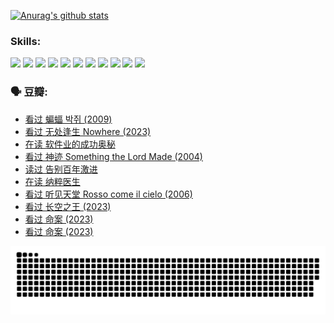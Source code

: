 
[![Anurag's github stats](https://github-readme-stats.vercel.app/api?username=w940853815)](https://github.com/anuraghazra/github-readme-stats)

### Skills:

<code><img height="32" src="https://cdn.jsdelivr.net/npm/simple-icons@v5/icons/python.svg"></code>
<code><img height="32" src="https://cdn.jsdelivr.net/npm/simple-icons@v5/icons/javascript.svg"></code>
<code><img height="32" src="https://cdn.jsdelivr.net/npm/simple-icons@v5/icons/django.svg"></code>
<code><img height="32" src="https://cdn.jsdelivr.net/npm/simple-icons@v5/icons/flask.svg"></code>
<code><img height="32" src="https://cdn.jsdelivr.net/npm/simple-icons@v5/icons/vuetify.svg"></code>
<code><img height="32" src="https://cdn.jsdelivr.net/npm/simple-icons@v5/icons/git.svg"></code>
<code><img height="32" src="https://cdn.jsdelivr.net/npm/simple-icons@v5/icons/docker.svg"></code>
<code><img height="32" src="https://cdn.jsdelivr.net/npm/simple-icons@v5/icons/postgresql.svg"></code>
<code><img height="32" src="https://cdn.jsdelivr.net/npm/simple-icons@v5/icons/elasticsearch.svg"></code>
<code><img height="32" src="https://cdn.jsdelivr.net/npm/simple-icons@v5/icons/macos.svg"></code>
<code><img height="32" src="https://cdn.jsdelivr.net/npm/simple-icons@v5/icons/linux.svg"></code>

### 🗣 豆瓣:

<!-- DOUBAN-ACTIVITIES:START -->
- [看过 蝙蝠 박쥐‎ (2009)](https://www.douban.com/people/136069238/status/4422787315/?_i=99244125)
- [看过 无处逢生 Nowhere‎ (2023)](https://www.douban.com/people/136069238/status/4416454713/?_i=99244125)
- [在读 软件业的成功奥秘](https://www.douban.com/people/136069238/status/4414815312/?_i=99244125)
- [看过 神迹 Something the Lord Made‎ (2004)](https://www.douban.com/people/136069238/status/4409691983/?_i=99244125)
- [读过 告别百年激进](https://www.douban.com/people/136069238/status/4406414036/?_i=99244125)
- [在读 纳粹医生](https://www.douban.com/people/136069238/status/4406413750/?_i=99244125)
- [看过 听见天堂 Rosso come il cielo‎ (2006)](https://www.douban.com/people/136069238/status/4401902014/?_i=99244125)
- [看过 长空之王‎ (2023)](https://www.douban.com/people/136069238/status/4397459053/?_i=99244125)
- [看过 命案‎ (2023)](https://www.douban.com/people/136069238/status/4395718336/?_i=99244125)
- [看过 命案‎ (2023)](https://www.douban.com/people/136069238/status/4395718257/?_i=99244125)
<!-- DOUBAN-ACTIVITIES:END -->


![Snake animation](https://raw.githubusercontent.com/w940853815/w940853815/output/github-contribution-grid-snake.svg)

<!--
**w940853815/w940853815** is a ✨ _special_ ✨ repository because its `README.md` (this file) appears on your GitHub profile.

Here are some ideas to get you started:

- 🔭 I’m currently working on ...
- 🌱 I’m currently learning ...
- 👯 I’m looking to collaborate on ...
- 🤔 I’m looking for help with ...
- 💬 Ask me about ...
- 📫 How to reach me: ...
- 😄 Pronouns: ...
- ⚡ Fun fact: ...
-->
